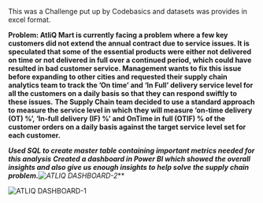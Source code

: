 This was a Challenge put up by Codebasics and datasets was provides in excel format.

**Problem: AtliQ Mart is currently facing a problem where a few key customers did not extend the annual contract due to service issues. It is speculated that some of the essential products were either not delivered on time or not delivered in full over a continued period, which could have resulted in bad customer service. Management wants to fix this issue before expanding to other cities and requested their supply chain analytics team to track the ’On time’ and ‘In Full’ delivery service level for all the customers on a daily basis so that they can respond swiftly to these issues.**
**The Supply Chain team decided to use a standard approach to measure the service level in which they will measure ‘on-time delivery (OT) %’, ‘In-full delivery (IF) %’ and OnTime in full (OTIF) % of the customer orders on a daily basis against the target service level set for each customer.** 


***Used SQL to create master table containing important metrics needed for this analysis***
***Created a dashboard in Power BI which showed the overall insights and also give us enough insights to help solve the supply chain problem.**![ATLIQ DASHBOARD-2](https://user-images.githubusercontent.com/108228299/205311382-0e02e755-eb91-4d2c-abb2-e6fe57493f94.png)***

![ATLIQ DASHBOARD-1](https://user-images.githubusercontent.com/108228299/205311369-fc96d876-402a-41a2-b3f0-b5721187fbe4.png)
